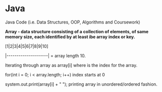 # Java
Java Code (i.e. Data Structures, OOP, Algorithms and Coursework)

**Array - data structure consisting of a collection of elements, of same memory size, each identified by at
least ibe array index or key.**

[1|2|3|4|5|6|7|8|9|10]

|---------------------| = array length 10.

Iterating through array as array[i] where is the index for the array.

  for(int i = 0; i < array.length; i++)  index starts at 0 
  
   system.out.print(array[i] + " ");     printing array in unordered/ordered fashion.
